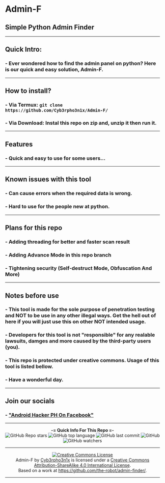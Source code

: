 # Admin-F
## Simple Python Admin Finder

---

## Quick Intro:

### - Ever wondered how to find the admin panel on python? Here is our quick and easy solution, Admin-F.

---

## How to install?

### - Via Termux: `git clone https://github.com/Cyb3rpho3n1x/Admin-F/` 
### - Via Download: Instal this repo on zip and, unzip it then run it.

---

## Features

### - Quick and easy to use for some users...

---

## Known issues with this tool

### - Can cause errors when the required data is wrong.
### - Hard to use for the people new at python.

---

## Plans for this repo

### - Adding threading for better and faster scan result
### - Adding Advance Mode in this repo branch
### - Tightening security (Self-destruct Mode, Obfuscation And More)

---

## Notes before use

### - This tool is made for the sole purpose of penetration testing and NOT to be use in any other illegal ways. Get the hell out of here if you will just use this on other NOT intended usage.
### - Developers for this tool is not "responsible" for any realable lawsuits, damges and more caused by the third-party users (you). 
### - This repo is protected under creative commons. Usage of this tool is listed bellow.
### - Have a wonderful day.

---

## Join our socials

### - ["Android Hacker PH On Facebook"](https://www.facebook.com/groups/1778790372291663)

---

<p align="center"> 
    <b>-= Quick Info For This Repo =-</b><br>
    <img alt="GitHub Repo stars" src="https://img.shields.io/github/stars/Cyb3rpho3n1x/Admin-F?style=social">
    <img alt="GitHub top language" src="https://img.shields.io/github/languages/top/Cyb3rpho3n1x/Admin-F">
    <img alt="GitHub last commit" src="https://img.shields.io/github/last-commit/Cyb3rpho3n1x/Admin-F">
    <img alt="GitHub" src="https://img.shields.io/github/license/Cyb3rpho3n1x/Admin-F">
    <img alt="GitHub watchers" src="https://img.shields.io/github/watchers/Cyb3rpho3n1x/Admin-F?style=social">
</p>

---

<p align="center"> <a rel="license" href="http://creativecommons.org/licenses/by-sa/4.0/"><img alt="Creative Commons License" style="border-width:0" src="https://i.creativecommons.org/l/by-sa/4.0/88x31.png" /></a><br /><span xmlns:dct="http://purl.org/dc/terms/" property="dct:title">Admin-F</span> by <a xmlns:cc="http://creativecommons.org/ns#" href="https://github.com/Cyb3rpho3n1x/Admin-F/" property="cc:attributionName" rel="cc:attributionURL">Cyb3rpho3n1x</a> is licensed under a <a rel="license" href="http://creativecommons.org/licenses/by-sa/4.0/">Creative Commons Attribution-ShareAlike 4.0 International License</a>.<br />Based on a work at <a xmlns:dct="http://purl.org/dc/terms/" href="https://github.com/the-robot/admin-finder/" rel="dct:source">https://github.com/the-robot/admin-finder/</a>.</p>

---
